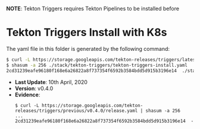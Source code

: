 **NOTE**: Tekton Triggers requires Tekton Pipelines to be installed before

# Tekton Triggers Install with K8s

The yaml file in this folder is generated by the following command:

```bash
$ curl -L https://storage.googleapis.com/tekton-releases/triggers/latest/release.yaml > ./stack/tekton-triggers/tekton-triggers-install.yaml
$ shasum -a 256 ./stack/tekton-triggers/tekton-triggers-install.yaml
2cd31239eafe96180f168e6a26822a8f737354f6592b3584bdd5d915b3196e14  ./stack/tekton-triggers/tekton-triggers-install.yaml
```

- **Last Update**: 10th April, 2020
- **Version**: v0.4.0
- **Evidence**:
  ```
  $ curl -L https://storage.googleapis.com/tekton-releases/triggers/previous/v0.4.0/release.yaml | shasum -a 256
  ...
  2cd31239eafe96180f168e6a26822a8f737354f6592b3584bdd5d915b3196e14  -
  ```
